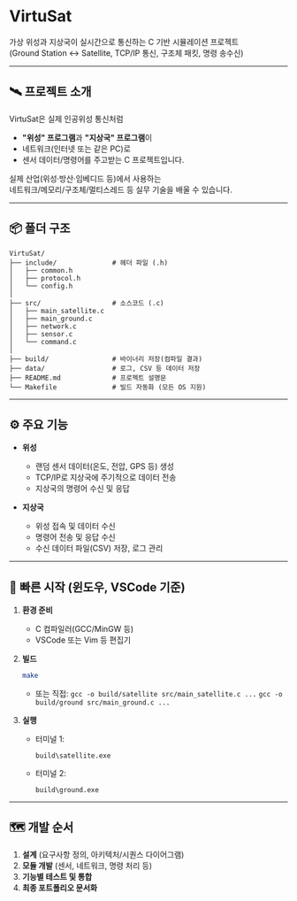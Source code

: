 # VirtuSat

가상 위성과 지상국이 실시간으로 통신하는 C 기반 시뮬레이션 프로젝트  
(Ground Station ↔ Satellite, TCP/IP 통신, 구조체 패킷, 명령 송수신)

---

## 🛰️ 프로젝트 소개

VirtuSat은 실제 인공위성 통신처럼  
- **"위성" 프로그램**과 **"지상국" 프로그램**이
- 네트워크(인터넷 또는 같은 PC)로
- 센서 데이터/명령어를 주고받는 C 프로젝트입니다.

실제 산업(위성·방산·임베디드 등)에서 사용하는  
네트워크/메모리/구조체/멀티스레드 등 실무 기술을 배울 수 있습니다.

---

## 📦 폴더 구조

```plaintext
VirtuSat/
├── include/              # 헤더 파일 (.h)
│   ├── common.h
│   ├── protocol.h
│   └── config.h
│
├── src/                  # 소스코드 (.c)
│   ├── main_satellite.c
│   ├── main_ground.c
│   ├── network.c
│   ├── sensor.c
│   └── command.c
│
├── build/                # 바이너리 저장(컴파일 결과)
├── data/                 # 로그, CSV 등 데이터 저장
├── README.md             # 프로젝트 설명문
└── Makefile              # 빌드 자동화 (모든 OS 지원)

````

---

## ⚙️ 주요 기능

* **위성**

  * 랜덤 센서 데이터(온도, 전압, GPS 등) 생성
  * TCP/IP로 지상국에 주기적으로 데이터 전송
  * 지상국의 명령어 수신 및 응답

* **지상국**

  * 위성 접속 및 데이터 수신
  * 명령어 전송 및 응답 수신
  * 수신 데이터 파일(CSV) 저장, 로그 관리

---

## 🏁 빠른 시작 (윈도우, VSCode 기준)

1. **환경 준비**

   * C 컴파일러(GCC/MinGW 등)
   * VSCode 또는 Vim 등 편집기

2. **빌드**

   ```bash
   make
   ```

   * 또는 직접:
     `gcc -o build/satellite src/main_satellite.c ...`
     `gcc -o build/ground src/main_ground.c ...`

3. **실행**

   * 터미널 1:

     ```
     build\satellite.exe
     ```
   * 터미널 2:

     ```
     build\ground.exe
     ```

---

## 🗺️ 개발 순서

1. **설계** (요구사항 정의, 아키텍처/시퀀스 다이어그램)
2. **모듈 개발** (센서, 네트워크, 명령 처리 등)
3. **기능별 테스트 및 통합**
4. **최종 포트폴리오 문서화**
